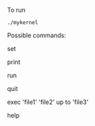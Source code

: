 To run

`./mykernel`

Possible commands:

set

print

run

quit

exec 'file1' 'file2' up to 'file3'

help
